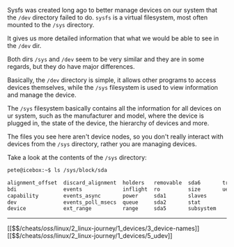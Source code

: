 Sysfs was created long ago to better manage devices on our system
that the `/dev` directory failed to do.
`sysfs` is a virtual filesystem, most often mounted to the `/sys` directory.

It gives us more detailed information that what we would be able to see in the `/dev` dir.

Both dirs `/sys` and `/dev` seem to be very similar and they are in some regards,
but they do have major differences.

Basically, the `/dev` directory is simple, 
it allows other programs to access devices themselves, 
while the `/sys` filesystem is used to view information and manage the device.

The `/sys` filesystem basically contains all the information for all devices on ur system,
such as the manufacturer and model,
where the device is plugged in,
the state of the device,
the hierarchy of devices and more.

The files you see here aren't device nodes, 
so you don't really interact with devices from the `/sys` directory,
rather you are managing devices. 

Take a look at the contents of the `/sys` directory: 

``` bash
pete@icebox:~$ ls /sys/block/sda

alignment_offset  discard_alignment  holders   removable  sda6       trace
bdi               events             inflight  ro         size       uevent
capability        events_async       power     sda1       slaves
dev               events_poll_msecs  queue     sda2       stat
device            ext_range          range     sda5       subsystem
```

---
[[$$$/$cheats/$oss/$linux/2_linux-journey/1_devices/3_device-names]]
[[$$$/$cheats/$oss/$linux/2_linux-journey/1_devices/5_udev]]
